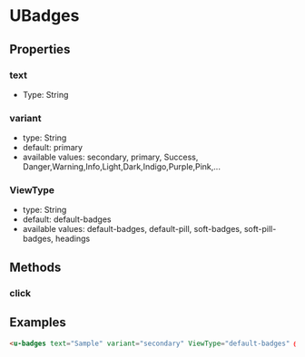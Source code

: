 # UBadges

## Properties

### text
* Type: String


### variant
* type: String
* default: primary
* available values: secondary, primary, Success, Danger,Warning,Info,Light,Dark,Indigo,Purple,Pink,...

### ViewType
  * type: String
  * default: default-badges
  * available values: default-badges, default-pill, soft-badges, soft-pill-badges, headings

## Methods
### click

## Examples

```html
<u-badges text="Sample" variant="secondary" ViewType="default-badges" @click="" />
```
